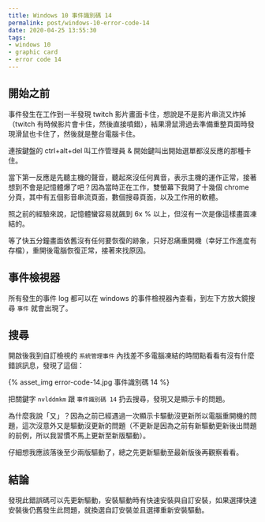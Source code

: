 ```yaml
---
title: Windows 10 事件識別碼 14
permalink: post/windows-10-error-code-14
date: 2020-04-25 13:55:30
tags:
- windows 10
- graphic card
- error code 14
---
```


## 開始之前

事件發生在工作到一半發現 twitch 影片畫面卡住，想說是不是影片串流又炸掉（twitch 有時候影片會卡住，然後直接噴錯），結果滑鼠滑過去準備重整頁面時發現滑鼠也卡住了，然後就是整台電腦卡住。

連按鍵盤的 ctrl+alt+del 叫工作管理員 & 開始鍵叫出開始選單都沒反應的那種卡住。

當下第一反應是先聽主機的聲音，聽起來沒任何異音，表示主機的運作正常，接著想到不會是記憶體爆了吧？因為當時正在工作，雙螢幕下我開了十幾個 chrome 分頁，其中有五個影音串流頁面，數個搜尋頁面，以及工作用的軟體。

照之前的經驗來說，記憶體蠻容易就飆到 6x % 以上，但沒有一次是像這樣畫面凍結的。

等了快五分鐘畫面依舊沒有任何要恢復的跡象，只好忍痛重開機（幸好工作進度有存檔），重開後電腦恢復正常，接著來找原因。

## 事件檢視器

所有發生的事件 log 都可以在 windows 的事件檢視器內查看，到左下方放大鏡搜尋 `事件` 就會出現了。

## 搜尋

開啟後我到自訂檢視的 `系統管理事件` 內找差不多電腦凍結的時間點看看有沒有什麼錯誤訊息，發現了這個：

{% asset_img error-code-14.jpg 事件識別碼 14 %}

把關鍵字 `nvlddmkm` 跟 `事件識別碼 14` 扔去搜尋，發現又是顯示卡的問題。

為什麼我說「又」？因為之前已經遇過一次顯示卡驅動沒更新所以電腦重開機的問題，這次沒意外又是驅動沒更新的問題（不更新是因為之前有新驅動更新後出問題的前例，所以我習慣不馬上更新至新版驅動）。

仔細想我應該落後至少兩版驅動了，總之先更新驅動至最新版後再觀察看看。

## 結論

發現此錯誤碼可以先更新驅動，安裝驅動時有快速安裝與自訂安裝，如果選擇快速安裝後仍舊發生此問題，就換選自訂安裝並且選擇重新安裝驅動。
